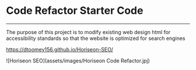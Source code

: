 # Code Refactor Starter Code
---
The purpose of this project is to modify existing web design html for accessibility standards so that the website is optimized for search engines

https://dtoomey156.github.io/Horiseon-SEO/

![Horiseon SEO](assets/images/Horiseon Code Refactor.jpj)